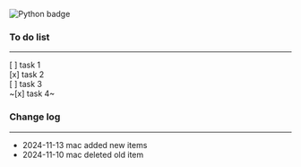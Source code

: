![Python badge](https://img.shields.io/badge/Python-3776AB?style=for-the-badge&logo=python&logoColor=white)










### To do list
---
[ ] task 1  
[x] task 2  
[ ] task 3  
~[x] task 4~  

### Change log

---

- 2024-11-13 mac added new items  
- 2024-11-10 mac deleted old item  